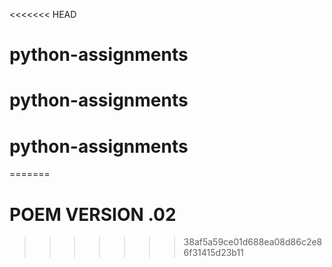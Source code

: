 <<<<<<< HEAD
# python-assignments
# python-assignments
# python-assignments
=======
# POEM VERSION .02
>>>>>>> 38af5a59ce01d688ea08d86c2e86f31415d23b11
